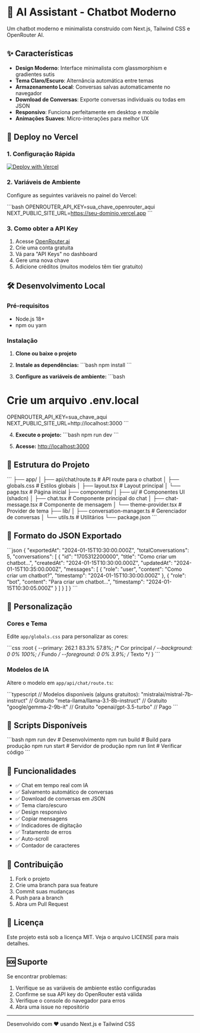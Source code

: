 # 🤖 AI Assistant - Chatbot Moderno

Um chatbot moderno e minimalista construído com Next.js, Tailwind CSS e OpenRouter AI.

## ✨ Características

- **Design Moderno**: Interface minimalista com glassmorphism e gradientes sutis
- **Tema Claro/Escuro**: Alternância automática entre temas
- **Armazenamento Local**: Conversas salvas automaticamente no navegador
- **Download de Conversas**: Exporte conversas individuais ou todas em JSON
- **Responsivo**: Funciona perfeitamente em desktop e mobile
- **Animações Suaves**: Micro-interações para melhor UX

## 🚀 Deploy no Vercel

### 1. Configuração Rápida

[![Deploy with Vercel](https://vercel.com/button)](https://vercel.com/new)

### 2. Variáveis de Ambiente

Configure as seguintes variáveis no painel do Vercel:

\`\`\`bash
OPENROUTER_API_KEY=sua_chave_openrouter_aqui
NEXT_PUBLIC_SITE_URL=https://seu-dominio.vercel.app
\`\`\`

### 3. Como obter a API Key

1. Acesse [OpenRouter.ai](https://openrouter.ai)
2. Crie uma conta gratuita
3. Vá para "API Keys" no dashboard
4. Gere uma nova chave
5. Adicione créditos (muitos modelos têm tier gratuito)

## 🛠️ Desenvolvimento Local

### Pré-requisitos

- Node.js 18+
- npm ou yarn

### Instalação

1. **Clone ou baixe o projeto**

2. **Instale as dependências:**
\`\`\`bash
npm install
\`\`\`

3. **Configure as variáveis de ambiente:**
\`\`\`bash
# Crie um arquivo .env.local
OPENROUTER_API_KEY=sua_chave_aqui
NEXT_PUBLIC_SITE_URL=http://localhost:3000
\`\`\`

4. **Execute o projeto:**
\`\`\`bash
npm run dev
\`\`\`

5. **Acesse:** [http://localhost:3000](http://localhost:3000)

## 📁 Estrutura do Projeto

\`\`\`
├── app/
│   ├── api/chat/route.ts      # API route para o chatbot
│   ├── globals.css            # Estilos globais
│   ├── layout.tsx             # Layout principal
│   └── page.tsx               # Página inicial
├── components/
│   ├── ui/                    # Componentes UI (shadcn)
│   ├── chat.tsx               # Componente principal do chat
│   ├── chat-message.tsx       # Componente de mensagem
│   └── theme-provider.tsx     # Provider de tema
├── lib/
│   ├── conversation-manager.ts # Gerenciador de conversas
│   └── utils.ts               # Utilitários
└── package.json
\`\`\`

## 💾 Formato do JSON Exportado

\`\`\`json
{
  "exportedAt": "2024-01-15T10:30:00.000Z",
  "totalConversations": 5,
  "conversations": [
    {
      "id": "1705312200000",
      "title": "Como criar um chatbot...",
      "createdAt": "2024-01-15T10:30:00.000Z",
      "updatedAt": "2024-01-15T10:35:00.000Z",
      "messages": [
        {
          "role": "user",
          "content": "Como criar um chatbot?",
          "timestamp": "2024-01-15T10:30:00.000Z"
        },
        {
          "role": "bot",
          "content": "Para criar um chatbot...",
          "timestamp": "2024-01-15T10:30:05.000Z"
        }
      ]
    }
  ]
}
\`\`\`

## 🎨 Personalização

### Cores e Tema

Edite `app/globals.css` para personalizar as cores:

\`\`\`css
:root {
  --primary: 262.1 83.3% 57.8%; /* Cor principal */
  --background: 0 0% 100%;       /* Fundo */
  --foreground: 0 0% 3.9%;       /* Texto */
}
\`\`\`

### Modelos de IA

Altere o modelo em `app/api/chat/route.ts`:

\`\`\`typescript
// Modelos disponíveis (alguns gratuitos):
"mistralai/mistral-7b-instruct"     // Gratuito
"meta-llama/llama-3.1-8b-instruct"  // Gratuito
"google/gemma-2-9b-it"              // Gratuito
"openai/gpt-3.5-turbo"              // Pago
\`\`\`

## 🔧 Scripts Disponíveis

\`\`\`bash
npm run dev      # Desenvolvimento
npm run build    # Build para produção
npm run start    # Servidor de produção
npm run lint     # Verificar código
\`\`\`

## 📱 Funcionalidades

- ✅ Chat em tempo real com IA
- ✅ Salvamento automático de conversas
- ✅ Download de conversas em JSON
- ✅ Tema claro/escuro
- ✅ Design responsivo
- ✅ Copiar mensagens
- ✅ Indicadores de digitação
- ✅ Tratamento de erros
- ✅ Auto-scroll
- ✅ Contador de caracteres

## 🤝 Contribuição

1. Fork o projeto
2. Crie uma branch para sua feature
3. Commit suas mudanças
4. Push para a branch
5. Abra um Pull Request

## 📄 Licença

Este projeto está sob a licença MIT. Veja o arquivo LICENSE para mais detalhes.

## 🆘 Suporte

Se encontrar problemas:

1. Verifique se as variáveis de ambiente estão configuradas
2. Confirme se sua API key do OpenRouter está válida
3. Verifique o console do navegador para erros
4. Abra uma issue no repositório

---

Desenvolvido com ❤️ usando Next.js e Tailwind CSS
